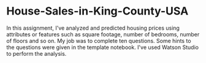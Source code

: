 # House-Sales-in-King-County-USA
In this assignment, I've analyzed and predicted housing prices using attributes or features such as square footage, number of bedrooms, number of floors and so on. My job was to complete ten questions. Some hints to the questions were given in the template notebook. I've used Watson Studio to perform the analysis.
